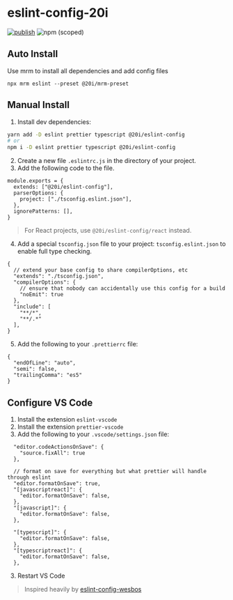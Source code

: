 # eslint-config-20i

[![publish](https://github.com/twentyideas/eslint-config-20i/actions/workflows/publish.yml/badge.svg)](https://github.com/twentyideas/eslint-config-20i/actions/workflows/publish.yml)
![npm (scoped)](https://img.shields.io/npm/v/@20i/eslint-config)

## Auto Install

Use mrm to install all dependencies and add config files

```
npx mrm eslint --preset @20i/mrm-preset
```

## Manual Install

1. Install dev dependencies:

```bash
yarn add -D eslint prettier typescript @20i/eslint-config
# or
npm i -D eslint prettier typescript @20i/eslint-config
```

2. Create a new file `.eslintrc.js` in the directory of your project.
3. Add the following code to the file.

```
module.exports = {
  extends: ["@20i/eslint-config"],
  parserOptions: {
    project: ["./tsconfig.eslint.json"],
  },
  ignorePatterns: [],
}
```

> For React projects, use `@20i/eslint-config/react` instead.

4. Add a special `tsconfig.json` file to your project: `tsconfig.eslint.json` to enable full type checking.

```
{
  // extend your base config to share compilerOptions, etc
  "extends": "./tsconfig.json",
  "compilerOptions": {
    // ensure that nobody can accidentally use this config for a build
    "noEmit": true
  },
  "include": [
    "**/*",
    "**/.*"
  ],
}
```

5. Add the following to your `.prettierrc` file:

```
{
  "endOfLine": "auto",
  "semi": false,
  "trailingComma": "es5"
}
```

## Configure VS Code

1. Install the extension `eslint-vscode`
1. Install the extension `prettier-vscode`
1. Add the following to your `.vscode/settings.json` file:

```
  "editor.codeActionsOnSave": {
    "source.fixAll": true
  },

  // format on save for everything but what prettier will handle through eslint
  "editor.formatOnSave": true,
  "[javascriptreact]": {
    "editor.formatOnSave": false,
  },
  "[javascript]": {
    "editor.formatOnSave": false,
  },

  "[typescript]": {
    "editor.formatOnSave": false,
  },
  "[typescriptreact]": {
    "editor.formatOnSave": false,
  },
```

3. Restart VS Code

> Inspired heavily by [eslint-config-wesbos](https://github.com/wesbos/eslint-config-wesbos)

